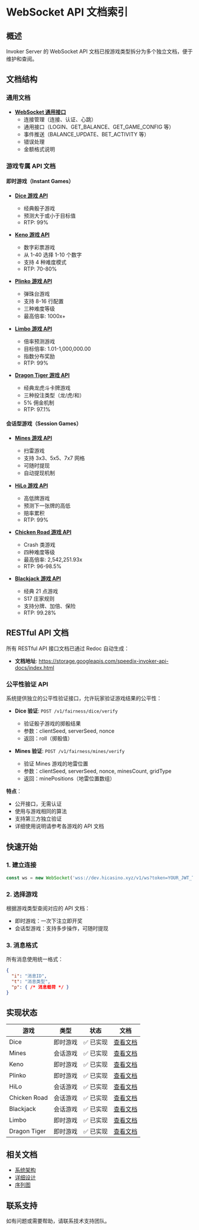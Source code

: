# WebSocket API 文档索引

## 概述

Invoker Server 的 WebSocket API 文档已按游戏类型拆分为多个独立文档，便于维护和查阅。

## 文档结构

### 通用文档

- **[WebSocket 通用接口](./common-websocket-api-zh.md)**
  - 连接管理（连接、认证、心跳）
  - 通用接口（LOGIN、GET_BALANCE、GET_GAME_CONFIG 等）
  - 事件推送（BALANCE_UPDATE、BET_ACTIVITY 等）
  - 错误处理
  - 金额格式说明

### 游戏专属 API 文档

#### 即时游戏（Instant Games）

- **[Dice 游戏 API](./dice-websocket-api-zh.md)**
  - 经典骰子游戏
  - 预测大于或小于目标值
  - RTP: 99%

- **[Keno 游戏 API](./keno-websocket-api-zh.md)**
  - 数字彩票游戏
  - 从 1-40 选择 1-10 个数字
  - 支持 4 种难度模式
  - RTP: 70-80%

- **[Plinko 游戏 API](./plinko-websocket-api-zh.md)**
  - 弹珠台游戏
  - 支持 8-16 行配置
  - 三种难度等级
  - 最高倍率: 1000x+

- **[Limbo 游戏 API](./limbo-websocket-api-zh.md)**
  - 倍率预测游戏
  - 目标倍率: 1.01-1,000,000.00
  - 指数分布奖励
  - RTP: 99%

- **[Dragon Tiger 游戏 API](./dragontiger-websocket-api-zh.md)**
  - 经典龙虎斗卡牌游戏
  - 三种投注类型（龙/虎/和）
  - 5% 佣金机制
  - RTP: 97.1%

#### 会话型游戏（Session Games）

- **[Mines 游戏 API](./mines-websocket-api-zh.md)**
  - 扫雷游戏
  - 支持 3x3、5x5、7x7 网格
  - 可随时提现
  - 自动提现机制

- **[HiLo 游戏 API](./hilo-websocket-api-zh.md)**
  - 高低牌游戏
  - 预测下一张牌的高低
  - 赔率累积
  - RTP: 99%

- **[Chicken Road 游戏 API](./chickenroad-websocket-api-zh.md)**
  - Crash 类游戏
  - 四种难度等级
  - 最高倍率: 2,542,251.93x
  - RTP: 96-98.5%

- **[Blackjack 游戏 API](./blackjack-websocket-api-zh.md)**
  - 经典 21 点游戏
  - S17 庄家规则
  - 支持分牌、加倍、保险
  - RTP: 99.28%

## RESTful API 文档

所有 RESTful API 接口文档已通过 Redoc 自动生成：
- **文档地址**: https://storage.googleapis.com/speedix-invoker-api-docs/index.html

### 公平性验证 API

系统提供独立的公平性验证接口，允许玩家验证游戏结果的公平性：

- **Dice 验证**: `POST /v1/fairness/dice/verify`
  - 验证骰子游戏的掷骰结果
  - 参数：clientSeed, serverSeed, nonce
  - 返回：roll（掷骰值）

- **Mines 验证**: `POST /v1/fairness/mines/verify`
  - 验证 Mines 游戏的地雷位置
  - 参数：clientSeed, serverSeed, nonce, minesCount, gridType
  - 返回：minePositions（地雷位置数组）

**特点**：
- 公开接口，无需认证
- 使用与游戏相同的算法
- 支持第三方独立验证
- 详细使用说明请参考各游戏的 API 文档

## 快速开始

### 1. 建立连接

```javascript
const ws = new WebSocket('wss://dev.hicasino.xyz/v1/ws?token=YOUR_JWT_TOKEN');
```

### 2. 选择游戏

根据游戏类型查阅对应的 API 文档：
- 即时游戏：一次下注立即开奖
- 会话型游戏：支持多步操作，可随时提现

### 3. 消息格式

所有消息使用统一格式：
```json
{
  "i": "消息ID",
  "t": "消息类型",
  "p": { /* 消息载荷 */ }
}
```

## 实现状态

| 游戏 | 类型 | 状态 | 文档 |
|------|------|------|------|
| Dice | 即时游戏 | ✅ 已实现 | [查看文档](./dice-websocket-api-zh.md) |
| Mines | 会话游戏 | ✅ 已实现 | [查看文档](./mines-websocket-api-zh.md) |
| Keno | 即时游戏 | ✅ 已实现 | [查看文档](./keno-websocket-api-zh.md) |
| Plinko | 即时游戏 | ✅ 已实现 | [查看文档](./plinko-websocket-api-zh.md) |
| HiLo | 会话游戏 | ✅ 已实现 | [查看文档](./hilo-websocket-api-zh.md) |
| Chicken Road | 会话游戏 | ✅ 已实现 | [查看文档](./chickenroad-websocket-api-zh.md) |
| Blackjack | 会话游戏 | ✅ 已实现 | [查看文档](./blackjack-websocket-api-zh.md) |
| Limbo | 即时游戏 | ✅ 已实现 | [查看文档](./limbo-websocket-api-zh.md) |
| Dragon Tiger | 即时游戏 | ✅ 已实现 | [查看文档](./dragontiger-websocket-api-zh.md) |

## 相关文档

- [系统架构](./architecture-zh.md)
- [详细设计](./detailed-design-zh.md)
- [序列图](./sequence-diagrams-zh.md)

## 联系支持

如有问题或需要帮助，请联系技术支持团队。
